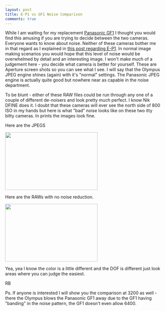 ```yaml
---
layout: post
title: E-P1 vs GF1 Noise Comparison
comments: true
---
```

While I am waiting for my replacement <a href="http://www.amazon.com/gp/redirect.html?ie=UTF8&amp;location=http%3A%2F%2Fwww.amazon.com%2Fgp%2Foffer-listing%2FB002MUAEX4%3Fie%3DUTF8%26ref_%3Ddp_olp_new_map%26qid%3D1284329376%26sr%3D8-1%26condition%3Dnew&amp;tag=rbde-20&amp;linkCode=ur2&amp;camp=1789&amp;creative=390957">Panasonic GF1</a> I thought you would find this amusing if you are trying to decide between the two cameras. Everyone wants to know about noise. Neither of these cameras bother me in that regard as I explained in <a href="http://photo.rwboyer.com/2010/09/06/olympus-e-p1-high-iso/">this post regarding E-P1</a>. In normal image making scenarios you would hope that this level of noise would be overwhelmed by detail and an interesting image. I won't make much of a judgement here - you decide what camera is better for yourself. These are Aperture screen shots so you can see what I see. I will say that the Olympus JPEG engine shines (again) with it's "normal" settings. The Panasonic JPEG engine is actually quite good but nowhere near as capable in the noise department.

To be blunt - either of these RAW files could be run through any one of a couple of different de-noisers and look pretty much perfect. I know Nik DFINE does it. I doubt that these cameras will ever see the north side of 800 ISO in my hands but here is what "bad" noise looks like on these two itty bitty cameras. In prints the images look fine.

Here are the JPEGS

<a href="http://photo.rwboyer.com/wp-content/uploads/2010/09/jpg.jpg"><img class="alignnone size-medium wp-image-2384" title="jpg" src="http://photo.rwboyer.com/wp-content/uploads/2010/09/jpg-300x187.jpg" alt="" width="300" height="187" /></a>

Here are the RAWs with no noise reduction.

<a href="http://photo.rwboyer.com/wp-content/uploads/2010/09/RAW1.jpg"><img class="alignnone size-medium wp-image-2386" title="RAW" src="http://photo.rwboyer.com/wp-content/uploads/2010/09/RAW1-300x187.jpg" alt="" width="300" height="187" /></a>

Yea, yea I know the color is a little different and the DOF is different just look areas where you can judge the easiest.

RB

Ps. If anyone is interested I will show you the comparison at 3200 as well - there the Olympus blows the Panasonic GF1 away due to the GF1 having "banding" in the noise pattern, the GF1 doesn't even allow 6400.